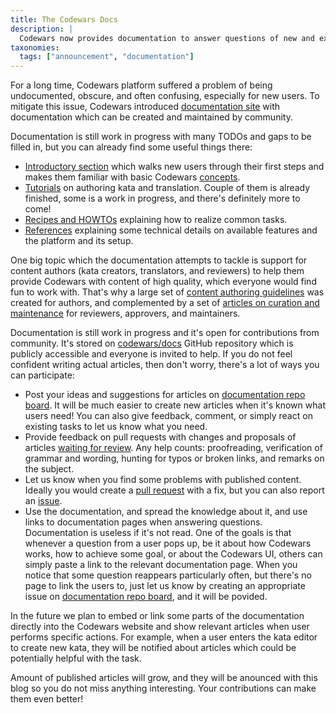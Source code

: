 ```yaml
---
title: The Codewars Docs
description: |
  Codewars now provides documentation to answer questions of new and experienced users. You can help filling it in!
taxonomies:
  tags: ["announcement", "documentation"]
---
```


For a long time, Codewars platform suffered a problem of being undocumented, obscure, and often confusing, especially for new users. To mitigate this issue, Codewars introduced [documentation site](https://docs.codewars.com/) with documentation which can be created and maintained by community.

Documentation is still work in progress with many TODOs and gaps to be filled in, but you can already find some useful things there:
- [Introductory section](https://docs.codewars.com/training/getting-started/) which walks new users through their first steps and makes them familiar with basic Codewars [concepts](https://docs.codewars.com/concepts/).
- [Tutorials](https://docs.codewars.com/tutorials/) on authoring kata and translation. Couple of them is already finished, some is a work in progress, and there's definitely more to come!
- [Recipes and HOWTOs](https://docs.codewars.com/recipes/) explaining how to realize common tasks.
- [References](https://docs.codewars.com/references/) explaining some technical details on available features and the platform and its setup.


One big topic which the documentation attempts to tackle is support for content authors (kata creators, translators, and reviewers) to help them provide Codewars with content of high quality, which everyone would find fun to work with. That's why a large set of [content authoring guidelines](https://docs.codewars.com/authoring/guidelines/) was created for authors, and complemented by a set of [articles on curation and maintenance](https://docs.codewars.com/curating/) for reviewers, approvers, and maintainers.

Documentation is still work in progress and it's open for contributions from community. It's stored on [codewars/docs](https://github.com/codewars/docs) GitHub repository which is publicly accessible and everyone is invited to help. If you do not feel confident writing actual articles, then don't worry, there's a lot of ways you can participate:
- Post your ideas and suggestions for articles on [documentation repo board](https://github.com/codewars/docs/issues). It will be much easier to create new articles when it's known what users need! You can also give feedback, comment, or simply react on existing tasks to let us know what you need.
- Provide feedback on  pull requests with changes and proposals of articles [waiting for review](https://github.com/codewars/docs/projects/1). Any help counts: proofreading, verification of grammar and wording, hunting for typos or broken links, and remarks on the subject.
- Let us know when you find some problems with published content. Ideally you would create a [pull request](https://github.com/codewars/docs/pulls) with a fix, but you can also report an [issue](https://github.com/codewars/docs/issues).
- Use the documentation, and spread the knowledge about it, and use links to documentation pages when answering questions. Documentation is useless if it's not read. One of the goals is that whenever a question from a user pops up, be it about how Codewars works, how to achieve some goal, or about the Codewars UI, others can simply paste a link to the relevant documentation page. When you notice that some question reappears particularly often, but there's no page to link the users to, just let us know by creating an appropriate issue on [documentation repo board](https://github.com/codewars/docs/issues), and it will be povided.

In the future we plan to embed or link some parts of the documentation directly into the Codewars website and show relevant articles when user performs specific actions. For example, when a user enters the kata editor to create new kata, they will be notified about articles which could be potentially helpful with the task.

Amount of published articles will grow, and they will be anounced with this blog so you do not miss anything interesting. Your contributions can make them even better!
